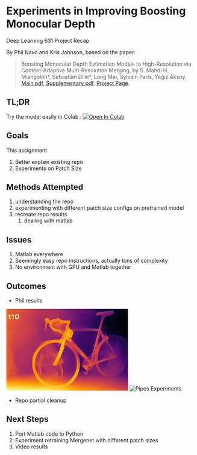 
# Experiments in Improving Boosting Monocular Depth
Deep Learning 631 Project Recap

By Phil Navo and Kris Johnson, based on the paper:
> Boosting Monocular Depth Estimation Models to High-Resolution via Content-Adaptive Multi-Resolution Merging, by
> S. Mahdi H. Miangoleh\*, Sebastian Dille\*, Long Mai, Sylvain Paris, Yağız Aksoy.
> [Main pdf](http://yaksoy.github.io/papers/CVPR21-HighResDepth.pdf),
> [Supplementary pdf](http://yaksoy.github.io/papers/CVPR21-HighResDepth-Supp.pdf),
> [Project Page](http://yaksoy.github.io/highresdepth/).

## TL;DR
Try the model easily in Colab : [![Open In Colab](https://colab.research.google.com/assets/colab-badge.svg)](https://colab.research.google.com/github/krisrjohnson/BoostingMonocularDepth/blob/main/Boostmonoculardepth.ipynb)

## Goals
This assignment 

1. Better explain existing repo
1. Experiments on Patch Size


## Methods Attempted
1. understanding the repo
1. experimenting with different patch size configs on pretrained model
1. recreate repo results
    1. dealing with matlab


## Issues
1. Matlab everywhere
1. Seemingly easy repo instructions, actually tons of complexity
1. No environment with GPU and Matlab together


## Outcomes
- Phil results

![Bike Experiments](./figures/bike_exp.gif)
![Pipes Experiments](.figures/pipes_exp.gif)


- Repo partial cleanup


## Next Steps

1. Port Matlab code to Python
1. Experiment retraining Mergenet with different patch sizes
1. Video results